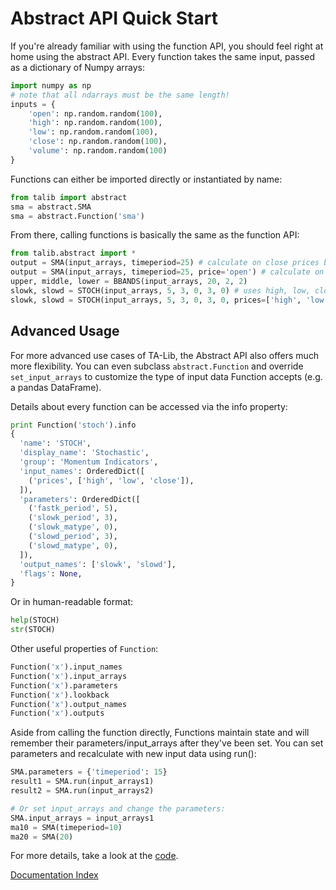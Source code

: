 
# Abstract API Quick Start

If you're already familiar with using the function API, you should feel right
at home using the abstract API. Every function takes the same input, passed
as a dictionary of Numpy arrays:

```python
import numpy as np
# note that all ndarrays must be the same length!
inputs = {
    'open': np.random.random(100),
    'high': np.random.random(100),
    'low': np.random.random(100),
    'close': np.random.random(100),
    'volume': np.random.random(100)
}
```

Functions can either be imported directly or instantiated by name:
```python
from talib import abstract
sma = abstract.SMA
sma = abstract.Function('sma')
```

From there, calling functions is basically the same as the function API:
```python
from talib.abstract import *
output = SMA(input_arrays, timeperiod=25) # calculate on close prices by default
output = SMA(input_arrays, timeperiod=25, price='open') # calculate on opens
upper, middle, lower = BBANDS(input_arrays, 20, 2, 2)
slowk, slowd = STOCH(input_arrays, 5, 3, 0, 3, 0) # uses high, low, close by default
slowk, slowd = STOCH(input_arrays, 5, 3, 0, 3, 0, prices=['high', 'low', 'open'])
```

## Advanced Usage

For more advanced use cases of TA-Lib, the Abstract API also offers much more
flexibility. You can even subclass ``abstract.Function`` and override
``set_input_arrays`` to customize the type of input data Function accepts
(e.g. a pandas DataFrame).

Details about every function can be accessed via the info property:
```python
print Function('stoch').info
{
  'name': 'STOCH',
  'display_name': 'Stochastic',
  'group': 'Momentum Indicators',
  'input_names': OrderedDict([
    ('prices', ['high', 'low', 'close']),
  ]),
  'parameters': OrderedDict([
    ('fastk_period', 5),
    ('slowk_period', 3),
    ('slowk_matype', 0),
    ('slowd_period', 3),
    ('slowd_matype', 0),
  ]),
  'output_names': ['slowk', 'slowd'],
  'flags': None,
}
```
Or in human-readable format:
```python
help(STOCH)
str(STOCH)
```

Other useful properties of ``Function``:
```python
Function('x').input_names
Function('x').input_arrays
Function('x').parameters
Function('x').lookback
Function('x').output_names
Function('x').outputs
```

Aside from calling the function directly, Functions maintain state and will
remember their parameters/input_arrays after they've been set. You can set
parameters and recalculate with new input data using run():
```python
SMA.parameters = {'timeperiod': 15}
result1 = SMA.run(input_arrays1)
result2 = SMA.run(input_arrays2)

# Or set input_arrays and change the parameters:
SMA.input_arrays = input_arrays1
ma10 = SMA(timeperiod=10)
ma20 = SMA(20)
```

For more details, take a look at the
[code](https://github.com/mrjbq7/ta-lib/blob/master/talib/abstract.pyx#L46).

[Documentation Index](doc_index.html)
